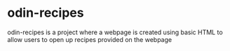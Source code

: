 # odin-recipes

odin-recipes is a project where a webpage is created using basic HTML to allow users to open up recipes provided on the webpage